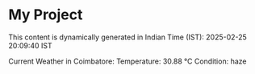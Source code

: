 # My Project

This content is dynamically generated in Indian Time (IST): 2025-02-25 20:09:40 IST


Current Weather in Coimbatore:
Temperature: 30.88 °C
Condition: haze
